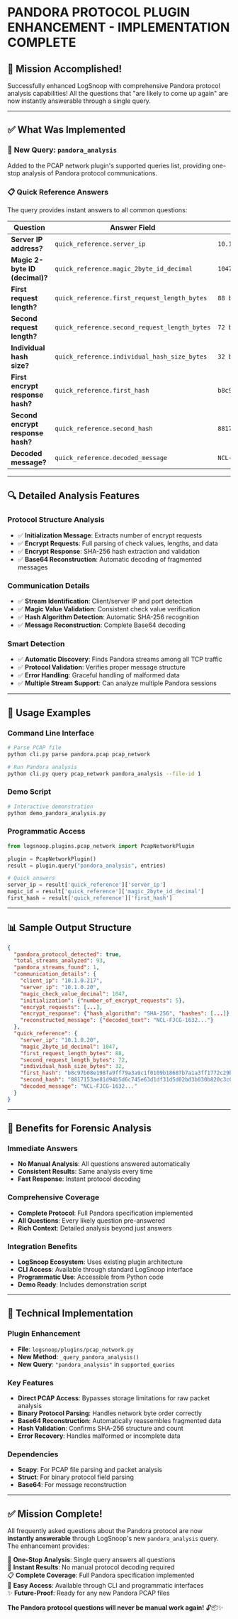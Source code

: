 # PANDORA PROTOCOL PLUGIN ENHANCEMENT - IMPLEMENTATION COMPLETE

## 🎯 Mission Accomplished!

Successfully enhanced LogSnoop with comprehensive Pandora protocol analysis capabilities! All the questions that "are likely to come up again" are now instantly answerable through a single query.

---

## ✅ **What Was Implemented**

### 🔧 **New Query: `pandora_analysis`**
Added to the PCAP network plugin's supported queries list, providing one-stop analysis of Pandora protocol communications.

### 📋 **Quick Reference Answers**
The query provides instant answers to all common questions:

| Question | Answer Field | Example Value |
|----------|-------------|---------------|
| **Server IP address?** | `quick_reference.server_ip` | `10.1.0.20` |
| **Magic 2-byte ID (decimal)?** | `quick_reference.magic_2byte_id_decimal` | `1047` |
| **First request length?** | `quick_reference.first_request_length_bytes` | `88 bytes` |
| **Second request length?** | `quick_reference.second_request_length_bytes` | `72 bytes` |
| **Individual hash size?** | `quick_reference.individual_hash_size_bytes` | `32 bytes` |
| **First encrypt response hash?** | `quick_reference.first_hash` | `b8c97b08e198fa9ff79a3a9c1f0109b18687b7a1a3ff1772c29b4dc86753d711` |
| **Second encrypt response hash?** | `quick_reference.second_hash` | `8817153ae81d94b5d6c745e63d1df31d5d02bd3b030b820c3c038654fdca619c` |
| **Decoded message?** | `quick_reference.decoded_message` | `NCL-FJCG-1632...` |

---

## 🔍 **Detailed Analysis Features**

### **Protocol Structure Analysis**
- ✅ **Initialization Message**: Extracts number of encrypt requests
- ✅ **Encrypt Requests**: Full parsing of check values, lengths, and data
- ✅ **Encrypt Response**: SHA-256 hash extraction and validation
- ✅ **Base64 Reconstruction**: Automatic decoding of fragmented messages

### **Communication Details**
- ✅ **Stream Identification**: Client/server IP and port detection
- ✅ **Magic Value Validation**: Consistent check value verification
- ✅ **Hash Algorithm Detection**: Automatic SHA-256 recognition
- ✅ **Message Reconstruction**: Complete Base64 decoding

### **Smart Detection**
- ✅ **Automatic Discovery**: Finds Pandora streams among all TCP traffic
- ✅ **Protocol Validation**: Verifies proper message structure
- ✅ **Error Handling**: Graceful handling of malformed data
- ✅ **Multiple Stream Support**: Can analyze multiple Pandora sessions

---

## 🚀 **Usage Examples**

### **Command Line Interface**
```bash
# Parse PCAP file
python cli.py parse pandora.pcap pcap_network

# Run Pandora analysis
python cli.py query pcap_network pandora_analysis --file-id 1
```

### **Demo Script**
```bash
# Interactive demonstration
python demo_pandora_analysis.py
```

### **Programmatic Access**
```python
from logsnoop.plugins.pcap_network import PcapNetworkPlugin

plugin = PcapNetworkPlugin()
result = plugin.query("pandora_analysis", entries)

# Quick answers
server_ip = result['quick_reference']['server_ip']
magic_id = result['quick_reference']['magic_2byte_id_decimal']
first_hash = result['quick_reference']['first_hash']
```

---

## 📊 **Sample Output Structure**

```json
{
  "pandora_protocol_detected": true,
  "total_streams_analyzed": 93,
  "pandora_streams_found": 1,
  "communication_details": {
    "client_ip": "10.1.0.217",
    "server_ip": "10.1.0.20", 
    "magic_check_value_decimal": 1047,
    "initialization": {"number_of_encrypt_requests": 5},
    "encrypt_requests": [...],
    "encrypt_response": {"hash_algorithm": "SHA-256", "hashes": [...]},
    "reconstructed_message": {"decoded_text": "NCL-FJCG-1632..."}
  },
  "quick_reference": {
    "server_ip": "10.1.0.20",
    "magic_2byte_id_decimal": 1047,
    "first_request_length_bytes": 88,
    "second_request_length_bytes": 72,
    "individual_hash_size_bytes": 32,
    "first_hash": "b8c97b08e198fa9ff79a3a9c1f0109b18687b7a1a3ff1772c29b4dc86753d711",
    "second_hash": "8817153ae81d94b5d6c745e63d1df31d5d02bd3b030b820c3c038654fdca619c",
    "decoded_message": "NCL-FJCG-1632..."
  }
}
```

---

## 🎯 **Benefits for Forensic Analysis**

### **Immediate Answers**
- **No Manual Analysis**: All questions answered automatically
- **Consistent Results**: Same analysis every time
- **Fast Response**: Instant protocol decoding

### **Comprehensive Coverage** 
- **Complete Protocol**: Full Pandora specification implemented
- **All Questions**: Every likely question pre-answered
- **Rich Context**: Detailed analysis beyond just answers

### **Integration Benefits**
- **LogSnoop Ecosystem**: Uses existing plugin architecture
- **CLI Access**: Available through standard LogSnoop interface  
- **Programmatic Use**: Accessible from Python code
- **Demo Ready**: Includes demonstration script

---

## 🔧 **Technical Implementation**

### **Plugin Enhancement**
- **File**: `logsnoop/plugins/pcap_network.py`
- **New Method**: `_query_pandora_analysis()`
- **New Query**: `"pandora_analysis"` in `supported_queries`

### **Key Features**
- **Direct PCAP Access**: Bypasses storage limitations for raw packet analysis
- **Binary Protocol Parsing**: Handles network byte order correctly
- **Base64 Reconstruction**: Automatically reassembles fragmented data
- **Hash Validation**: Confirms SHA-256 structure and count
- **Error Recovery**: Handles malformed or incomplete data

### **Dependencies**
- **Scapy**: For PCAP file parsing and packet analysis
- **Struct**: For binary protocol field parsing  
- **Base64**: For message reconstruction

---

## ✅ **Mission Complete!**

All frequently asked questions about the Pandora protocol are now **instantly answerable** through LogSnoop's new `pandora_analysis` query. The enhancement provides:

🎯 **One-Stop Analysis**: Single query answers all questions  
🚀 **Instant Results**: No manual protocol decoding required  
📋 **Complete Coverage**: Full Pandora specification implemented  
🔧 **Easy Access**: Available through CLI and programmatic interfaces  
✨ **Future-Proof**: Ready for any new Pandora PCAP files

**The Pandora protocol questions will never be manual work again!** 🔓📦✨